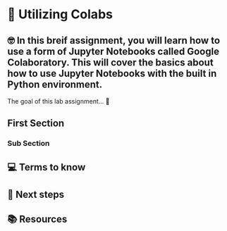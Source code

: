 # :robot: Utilizing Colabs

## 🤓 In this breif assignment, you will learn how to use a form of Jupyter Notebooks called Google Colaboratory.  This will cover the basics about how to use Jupyter Notebooks with the built in Python environment. 

The goal of this lab assignment... 🚀

## First Section

### Sub Section

## 💻 Terms to know

## 📝 Next steps

## 📚  Resources 
